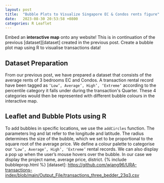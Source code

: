 ```yaml
---
layout: post
title:  "Bubble Plots to Visualize Singapore EC & Condos rents figure"
date:   2023-08-30 20:53:58 +0800
categories: R Leaflet
---
```


Embed an **interactive map** onto any website! This is in continuation of the previous [dataset][dataset] created in the previous post. Create a bubble plot map using R to visualise transactions data!

## Dataset Preparation
From our previous post, we have prepared a dataset that consists of the average rents of 3 bedrooms EC and Condos. A transaction rental record have been tagged as `‘Low’, Average’, High’, ‘Extreme’` according to the percentile category it falls under during the transaction's Quarter. These 4 categories would then be represented with different bubble colours in the interactive map.

## Leaflet and Bubble Plots using R
To add bubbles in specific locations, we use the `addCircles` function. The parameters lng and lat refer to the longitude and latitude. The radius determines the size of the bubble, which we set to be proportional to the square root of the average price. We define a colour palette to categorise our `‘Low’, Average’, High’, ‘Extreme’` rental records. We can also display a pop up when the user’s mouse hovers over the bubble. In our case we display the project name, average price, district.
{% include bubbleprop.html %}
[dataset]: https://github.com/wjang96/URA-transactions-index/blob/main/Output_File/transactions_three_bedder_23q3.csv
